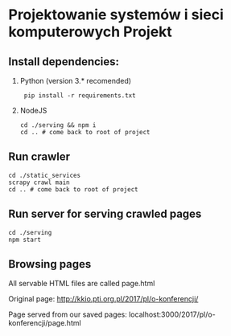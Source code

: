 # Projektowanie systemów i sieci komputerowych Projekt

## Install dependencies:

1. Python (version 3.* recomended)
   
   ```shell
    pip install -r requirements.txt 
   ```

2. NodeJS
   
   ```shell
   cd ./serving && npm i
   cd .. # come back to root of project
   ```

## Run crawler

```shell
cd ./static_services
scrapy crawl main
cd .. # come back to root of project
```

## Run server for serving crawled pages

```shell
cd ./serving
npm start
```

## Browsing pages

All servable HTML files are called page.html

Original page: http://kkio.pti.org.pl/2017/pl/o-konferencji/

Page served from our saved pages: localhost:3000/2017/pl/o-konferencji/page.html


